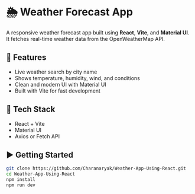 # 🌦️ Weather Forecast App

A responsive weather forecast app built using **React**, **Vite**, and **Material UI**. It fetches real-time weather data from the OpenWeatherMap API.

## 🚀 Features

- Live weather search by city name
- Shows temperature, humidity, wind, and conditions
- Clean and modern UI with Material UI
- Built with Vite for fast development

## 🔧 Tech Stack

- React + Vite
- Material UI
- Axios or Fetch API

## ▶️ Getting Started

```bash
git clone https://github.com/Charanaryak/Weather-App-Using-React.git
cd Weather-App-Using-React
npm install
npm run dev


